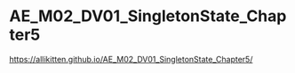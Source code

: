 # AE_M02_DV01_SingletonState_Chapter5

https://allikitten.github.io/AE_M02_DV01_SingletonState_Chapter5/
